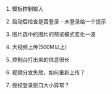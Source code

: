 1. 模板控制输入
2. 启动后检查是否登录 - 未登录给一个提示
3. 图片选中的图片的预览模式变化一波
4. 大视频上传(500M以上)

5. 控制台打出来的信息很长
6. 视频分发失败，如何重新上传？
7. 授权登录窗口大小异常？
